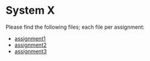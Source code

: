 # System X

Please find the following files; each file per assignment:

- [assignment1](assignment1.md)
- [assignment2](assignment2.yml)
- [assignment3](assignment13.md)